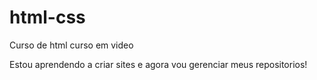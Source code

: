 # html-css
 Curso de html curso em video

Estou aprendendo a criar sites e agora vou gerenciar meus repositorios!
